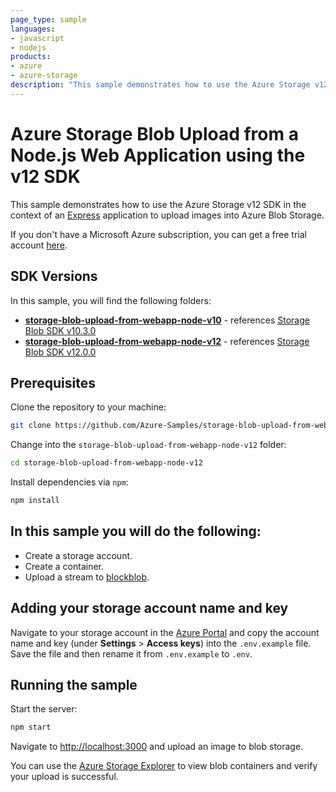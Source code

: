 ```yaml
---
page_type: sample
languages:
- javascript
- nodejs
products:
- azure
- azure-storage
description: "This sample demonstrates how to use the Azure Storage v12 SDK in the context of an Express application to upload images into Azure Blob Storage."
---
```


# Azure Storage Blob Upload from a Node.js Web Application using the v12 SDK

This sample demonstrates how to use the Azure Storage v12 SDK in the context of an [Express](https://expressjs.com/) application to upload images into Azure Blob Storage.

If you don't have a Microsoft Azure subscription, you can get a free trial account <a href="http://go.microsoft.com/fwlink/?LinkId=330212">here</a>.

## SDK Versions

In this sample, you will find the following folders:

* **[storage-blob-upload-from-webapp-node-v10](./storage-blob-upload-from-webapp-node-v10)** - references [Storage Blob SDK v10.3.0](https://www.npmjs.com/package/@azure/storage-blob/v/10.3.0)
* **[storage-blob-upload-from-webapp-node-v12](./storage-blob-upload-from-webapp-node-v12)** - references [Storage Blob SDK v12.0.0](https://www.npmjs.com/package/@azure/storage-blob/v/12.0.0)

## Prerequisites

Clone the repository to your machine:

```bash
git clone https://github.com/Azure-Samples/storage-blob-upload-from-webapp-node-v12.git
```

Change into the `storage-blob-upload-from-webapp-node-v12` folder:

```bash
cd storage-blob-upload-from-webapp-node-v12
```

Install dependencies via `npm`:

```bash
npm install
```

## In this sample you will do the following:

* Create a storage account.
* Create a container.
* Upload a stream to [blockblob](https://docs.microsoft.com/en-us/rest/api/storageservices/understanding-block-blobs--append-blobs--and-page-blobs).

## Adding your storage account name and key

Navigate to your storage account in the [Azure Portal](https://portal.azure.com) and copy the account name and key (under **Settings** > **Access keys**) into the `.env.example` file. Save the file and then rename it from `.env.example` to `.env`.

## Running the sample

Start the server:

```bash
npm start
```

Navigate to [http://localhost:3000](http://localhost:3000) and upload an image to blob storage.

You can use the [Azure Storage Explorer](https://azure.microsoft.com/features/storage-explorer/) to view blob containers and verify your upload is successful.

